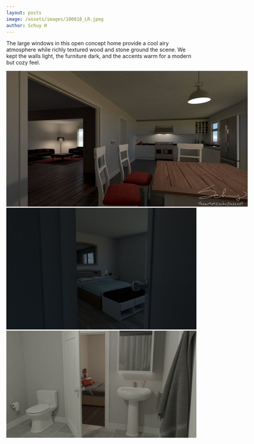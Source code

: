 ```yaml
--- 
layout: posts
image: /assets/images/100818_LR.jpeg
author: Schuy H
---
```


The large windows in this open concept home provide a cool airy atmosphere while richly textured wood and stone ground the scene. We kept the walls light, the furniture dark, and the accents warm for a modern but cozy feel. 

<img class="secondaryImg" src="/assets/images/100818_K.jpg" style="max-width: 640px;">

<div class="row d-inline-flex mx-auto align-items-center">
    <div class="col-6">
        <img class ="secondaryImg" src="/assets/images/100818_B.jpeg" style="max-width: 100%;">
    </div>
    <div class="col-6">
        <img class="secondaryImg" src="/assets/images/100818_b.png" style="max-width: 100%;">
    </div>
</div>